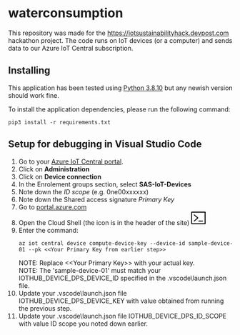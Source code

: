 # waterconsumption
This repository was made for the https://iotsustainabilityhack.devpost.com hackathon project.  The code runs on IoT devices (or a computer) and sends data to our Azure IoT Central subscription.

## Installing
This application has been tested using [Python 3.8.10](https://www.python.org/downloads/) but any newish version should work fine.<p>
To install the application dependencies, please run the following command:
```
pip3 install -r requirements.txt
```

## Setup for debugging in Visual Studio Code
1. Go to your [Azure IoT Central portal](https://waterconsumption.azureiotcentral.com/admin/device-connection).
1. Click on **Administration**
1. Click on **Device connection**
1. In the Enrolement groups section, select **SAS-IoT-Devices**
1. Note down the *ID scope* (e.g. 0ne00xxxxxx)
1. Note down the Shared access signature *Primary Key*
1. Go to [portal.azure.com](https://portal.azure.com/#home)
1. Open the Cloud Shell (the icon is in the header of the site)
<svg width=32 height=32 viewBox="0 0 16 16" class="" role="presentation" focusable="false" xmlns:svg="http://www.w3.org/2000/svg" xmlns:xlink="http://www.w3.org/1999/xlink" id="FxSymbol0-005" data-type="333"><g><title></title><path d="M15 2v12H1V2h14m1-1H0v14h16V1z"></path><path d="M12.5 12h-4c-.3 0-.5-.2-.5-.5s.2-.5.5-.5h4c.3 0 .5.2.5.5s-.2.5-.5.5zM7.8 8.1s0-.1 0 0v-.5L3.7 4.3c-.2-.2-.5-.2-.7 0-.2.3-.1.6.1.7l3.5 3-3.5 3c-.2.2-.2.5-.1.7.1.1.2.2.4.2.1 0 .2 0 .3-.1l3.9-3.3v-.1c.2-.2.2-.2.2-.3 0 .1 0 0 0 0z"></path></g></svg>
1. Enter the command:
    ```
    az iot central device compute-device-key --device-id sample-device-01 --pk <<Your Primary Key from earlier step>>
    ```
    NOTE: Replace &lt;&lt;Your Primary Key&gt;&gt; with your actual key.<br/>
    NOTE: The 'sample-device-01' must match your IOTHUB_DEVICE_DPS_DEVICE_ID specified in the .vscode\launch.json file.
1. Update your .vscode\launch.json file IOTHUB_DEVICE_DPS_DEVICE_KEY with value obtained from running the previous step.
1. Update your .vscode\launch.json file IOTHUB_DEVICE_DPS_ID_SCOPE with value ID scope you noted down earlier.